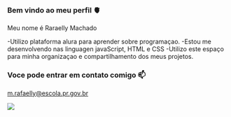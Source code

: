 ### Bem vindo ao meu perfil 🫀

Meu nome é Raraelly Machado

-Utilizo plataforma alura para aprender sobre programaçao.
-Estou me desenvolvendo nas linguagen javaScript, HTML e CSS
-Utilizo este espaço para minha organizaçao e compartilhamento dos meus projetos.


### Voce pode entrar em contato comigo 📫

m.rafaelly@escola.pr.gov.br


![](https://media.tenor.com/eAUe8lKjTh8AAAAC/boa-noite.gif)
